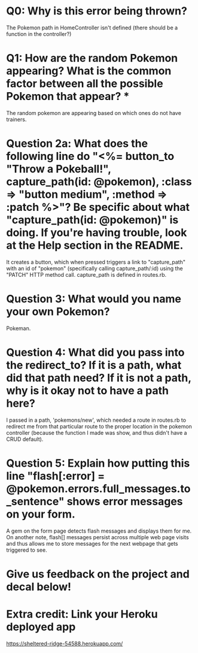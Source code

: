 # Q0: Why is this error being thrown?

The Pokemon path in HomeController isn't defined (there should be a function in the controller?)

# Q1: How are the random Pokemon appearing? What is the common factor between all the possible Pokemon that appear? *

The random pokemon are appearing based on which ones do not have trainers.

# Question 2a: What does the following line do "<%= button_to "Throw a Pokeball!", capture_path(id: @pokemon), :class => "button medium", :method => :patch %>"? Be specific about what "capture_path(id: @pokemon)" is doing. If you're having trouble, look at the Help section in the README.

It creates a button, which when pressed triggers a link to "capture_path" with an id of "pokemon" (specifically calling capture_path/:id) using the "PATCH" HTTP method call. capture_path is defined in routes.rb.

# Question 3: What would you name your own Pokemon?

Pokeman.

# Question 4: What did you pass into the redirect_to? If it is a path, what did that path need? If it is not a path, why is it okay not to have a path here?

I passed in a path, 'pokemons/new', which needed a route in routes.rb to redirect me from that particular route to the proper location in the pokemon controller (because the function I made was show, and thus didn't have a CRUD default).

# Question 5: Explain how putting this line "flash[:error] = @pokemon.errors.full_messages.to_sentence" shows error messages on your form.

A gem on the form page detects flash messages and displays them for me. On another note, flash[] messages persist across multiple web page visits and thus allows me to store messages for the next webpage that gets triggered to see.

# Give us feedback on the project and decal below!

# Extra credit: Link your Heroku deployed app

https://sheltered-ridge-54588.herokuapp.com/

